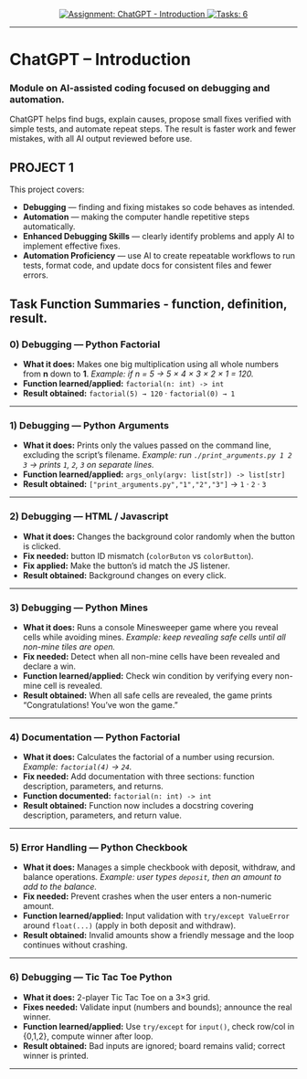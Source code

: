 <!-- anchor for "back to top" -->
<a id="readme-top"></a>

<p align="center">
  <a href="#readme-top">
    <img alt="Assignment: ChatGPT - Introduction" src="https://img.shields.io/badge/Assignment-ChatGPT%20--%20Introduction-blue">
  </a>
  <a href="#task-function-glossary">
    <img alt="Tasks: 6" src="https://img.shields.io/badge/Tasks-6-6c757d">
  </a>
</p>

---

# ChatGPT – Introduction

### Module on AI-assisted coding focused on debugging and automation.
ChatGPT helps find bugs, explain causes, propose small fixes verified with simple tests, and automate repeat steps. The result is faster work and fewer mistakes, with all AI output reviewed before use.

## PROJECT 1

This project covers:

- **Debugging** — finding and fixing mistakes so code behaves as intended.
- **Automation** — making the computer handle repetitive steps automatically.
- **Enhanced Debugging Skills** — clearly identify problems and apply AI to implement effective fixes.
- **Automation Proficiency** — use AI to create repeatable workflows to run tests, format code, and update docs for consistent files and fewer errors.


## Task Function Summaries - function, definition, result.



### 0) Debugging — Python Factorial
- **What it does:** Makes one big multiplication using all whole numbers from **n** down to **1**.
  *Example: if n = 5 → 5 × 4 × 3 × 2 × 1 = 120.*
- **Function learned/applied:** `factorial(n: int) -> int`
- **Result obtained:** `factorial(5) → 120` · `factorial(0) → 1`
---

### 1) Debugging — Python Arguments
- **What it does:** Prints only the values passed on the command line, excluding the script’s filename.
  *Example: run `./print_arguments.py 1 2 3` → prints `1`, `2`, `3` on separate lines.*
- **Function learned/applied:** `args_only(argv: list[str]) -> list[str]`
- **Result obtained:** `["print_arguments.py","1","2","3"]` → `1` · `2` · `3`
---

### 2) Debugging — HTML / Javascript
- **What it does:** Changes the background color randomly when the button is clicked.
- **Fix needed:** button ID mismatch (`colorButon` vs `colorButton`).
- **Fix applied:** Make the button’s id match the JS listener.
- **Result obtained:** Background changes on every click.

---
### 3) Debugging — Python Mines
- **What it does:** Runs a console Minesweeper game where you reveal cells while avoiding mines.
  *Example: keep revealing safe cells until all non-mine tiles are open.*
- **Fix needed:** Detect when all non-mine cells have been revealed and declare a win.
- **Function learned/applied:** Check win condition by verifying every non-mine cell is revealed.
- **Result obtained:** When all safe cells are revealed, the game prints “Congratulations! You’ve won the game.”

---
### 4) Documentation — Python Factorial
- **What it does:** Calculates the factorial of a number using recursion.
  *Example: `factorial(4)` → `24`.*
- **Fix needed:** Add documentation with three sections: function description, parameters, and returns.
- **Function documented:** `factorial(n: int) -> int`
- **Result obtained:** Function now includes a docstring covering description, parameters, and return value.

---
### 5) Error Handling — Python Checkbook
- **What it does:** Manages a simple checkbook with deposit, withdraw, and balance operations.
  *Example: user types `deposit`, then an amount to add to the balance.*
- **Fix needed:** Prevent crashes when the user enters a non-numeric amount.
- **Function learned/applied:** Input validation with `try/except ValueError` around `float(...)` (apply in both deposit and withdraw).
- **Result obtained:** Invalid amounts show a friendly message and the loop continues without crashing.

---
### 6) Debugging — Tic Tac Toe Python
- **What it does:** 2-player Tic Tac Toe on a 3×3 grid.
- **Fixes needed:** Validate input (numbers and bounds); announce the real winner.
- **Function learned/applied:** Use `try/except` for `input()`, check row/col in {0,1,2}, compute winner after loop.
- **Result obtained:** Bad inputs are ignored; board remains valid; correct winner is printed.

---

